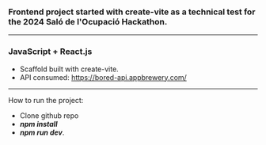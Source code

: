 ### Frontend project started with create-vite as a technical test for the 2024 Saló de l'Ocupació Hackathon. 
---
### JavaScript + React.js
- Scaffold built with create-vite.  
- API consumed: https://bored-api.appbrewery.com/
---

How to run the project:
- Clone github repo
- ***npm install***
- ***npm run dev***.